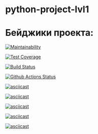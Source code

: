 # python-project-lvl1
# Бейджики проекта:
[![Maintainability](https://api.codeclimate.com/v1/badges/6542d3f6d44c851487cf/maintainability)](https://codeclimate.com/github/Everyday24/python-project-lvl1/maintainability)

[![Test Coverage](https://api.codeclimate.com/v1/badges/6542d3f6d44c851487cf/test_coverage)](https://codeclimate.com/github/Everyday24/python-project-lvl1/test_coverage)

[![Build Status](https://travis-ci.org/Everyday24/python-project-lvl1.svg?branch=master)](https://travis-ci.org/Everyday24/python-project-lvl1)

[![Github Actions Status](https://github.com/Everyday24/python-project-lvl1/workflows/Python%20CI/badge.svg)](https://github.com/Everyday24/python-project-lvl1/actions)

[![asciicast](https://asciinema.org/a/leoIpvVdlC4BvkUzVY8aOKsZL.svg)](https://asciinema.org/a/leoIpvVdlC4BvkUzVY8aOKsZL)

[![asciicast](https://asciinema.org/a/E5tehCZrDHCo5Ld04NDXpY3gC.svg)](https://asciinema.org/a/E5tehCZrDHCo5Ld04NDXpY3gC)

[![asciicast](https://asciinema.org/a/66hf0vlybHIDZLNamTYP5qXqx.svg)](https://asciinema.org/a/66hf0vlybHIDZLNamTYP5qXqx)

[![asciicast](https://asciinema.org/a/5NAHd85HzPqMFHluzGpjdQvdD.svg)](https://asciinema.org/a/5NAHd85HzPqMFHluzGpjdQvdD)

[![asciicast](https://asciinema.org/a/QQlthMhEmEYxxUUi0YGJYVv8w.svg)](https://asciinema.org/a/QQlthMhEmEYxxUUi0YGJYVv8w)